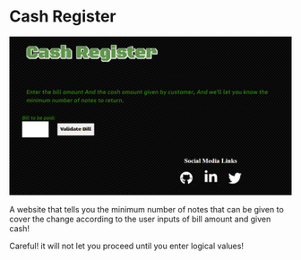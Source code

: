 # Cash Register

![Preview of the website](/Media/preview.PNG?raw=true "preview")

A website that tells you the minimum number of notes that can be 
given to cover the change according to the user inputs of bill amount and given cash!

Careful! it will not let you proceed until you enter logical values!
